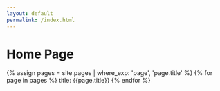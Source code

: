 ```yaml
---
layout: default
permalink: /index.html
---
```


# Home Page

{% assign pages = site.pages | where_exp: 'page', 'page.title' %}
{% for page in pages %}
    title: {{page.title}}
{% endfor %}